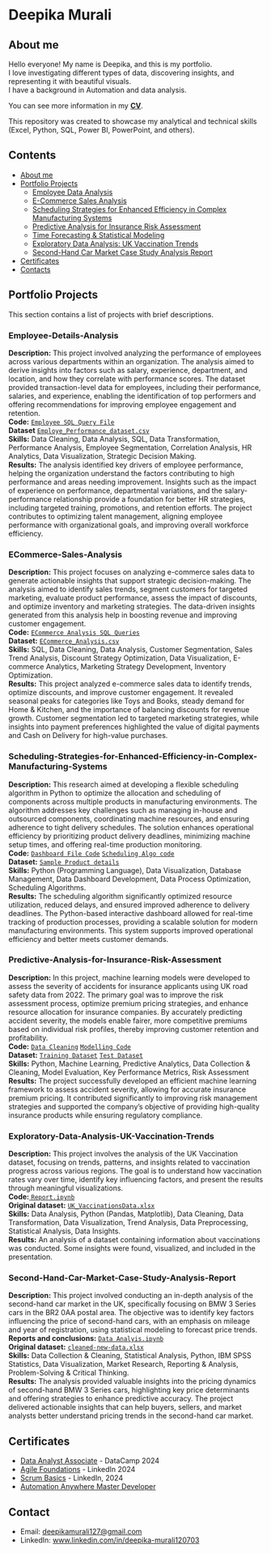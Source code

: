 # Deepika Murali
## About me
Hello everyone! My name is Deepika, and this is my portfolio.<br>
I love investigating different types of data, discovering insights, and representing it with beautiful visuals.<br>
I have a background in Automation and data analysis.<br>

You can see more information in my [**CV**](https://github.com/Deepikamurali07/Main/blob/main/CV_Deepika%20Murali.pdf).

This repository was created to showcase my analytical and technical skills (Excel, Python, SQL, Power BI, PowerPoint, and others).
## Contents
* [About me](#about-me)
* [Portfolio Projects](#portfolio-projects)
  - [Employee Data Analysis](#Employee-Details-Analysis)
  - [E-Commerce Sales Analysis](#ECommerce-Sales-Analysis)
  - [Scheduling Strategies for Enhanced Efficiency in Complex Manufacturing Systems](#Scheduling-Strategies-for-Enhanced-Efficiency-in-Complex-Manufacturing-Systems) 
  - [Predictive Analysis for Insurance Risk Assessment](#Predictive-Analysis-for-Insurance-Risk-Assessment)
  - [Time Forecasting & Statistical Modeling](#Time-Forecasting-&-Statistical-Modeling)
  - [Exploratory Data Analysis: UK Vaccination Trends](#Exploratory-Data-Analysis-UK-Vaccination-Trends)
  - [Second-Hand Car Market Case Study Analysis Report](#Second-Hand-Car-Market-Case-Study-Analysis-Report)
* [Certificates](#certificates)
* [Contacts](#contacts)
## Portfolio Projects
This section contains a list of projects with brief descriptions.
### Employee-Details-Analysis
**Description:** This project involved analyzing the performance of employees across various departments within an organization. The analysis aimed to derive insights into factors such as salary, experience, department, and location, and how they correlate with performance scores. The dataset provided transaction-level data for employees, including their performance, salaries, and experience, enabling the identification of top performers and offering recommendations for improving employee engagement and retention.<br>
**Code:** <a href = "https://github.com/Deepikamurali07/Main/blob/main/SQL/Employee%20Data%20Analysis/SQLQuery_Emp.sql">
  <code>Employee SQL Query File</code></a><br>
**Dataset** <a href = "https://github.com/Deepikamurali07/Main/blob/main/SQL/Employee%20Data%20Analysis/Employe_Performance_dataset.csv">
 <code>Employe_Performance_dataset.csv</code></a><br>
**Skills:** Data Cleaning, Data Analysis, SQL, Data Transformation, Performance Analysis, Employee Segmentation, Correlation Analysis, HR Analytics, Data Visualization, Strategic Decision Making.<br>
**Results:** The analysis identified key drivers of employee performance, helping the organization understand the factors contributing to high performance and areas needing improvement. Insights such as the impact of experience on performance, departmental variations, and the salary-performance relationship provide a foundation for better HR strategies, including targeted training, promotions, and retention efforts. The project contributes to optimizing talent management, aligning employee performance with organizational goals, and improving overall workforce efficiency.
### ECommerce-Sales-Analysis
**Description:** This project focuses on analyzing e-commerce sales data to generate actionable insights that support strategic decision-making. The analysis aimed to identify sales trends, segment customers for targeted marketing, evaluate product performance, assess the impact of discounts, and optimize inventory and marketing strategies. The data-driven insights generated from this analysis help in boosting revenue and improving customer engagement.<br>
**Code:** <a href = "https://github.com/Deepikamurali07/Main/blob/main/SQL/E-Commerce%20Sales%20Analysis/Ecommerce_AnalysisCode.sql">
  <code>ECommerce Analysis SQL Queries</code></a><br>
**Dataset:** <a href = "https://github.com/Deepikamurali07/Main/blob/main/SQL/E-Commerce%20Sales%20Analysis/ecommerce_dataset_updated.csv">
  <code>ECommerce_Analysis.csv</code></a><br>
**Skills:** SQL, Data Cleaning, Data Analysis, Customer Segmentation, Sales Trend Analysis, Discount Strategy Optimization, Data Visualization, E-commerce Analytics, Marketing Strategy Development, Inventory Optimization.<br>
**Results:** This project analyzed e-commerce sales data to identify trends, optimize discounts, and improve customer engagement. It revealed seasonal peaks for categories like Toys and Books, steady demand for Home & Kitchen, and the importance of balancing discounts for revenue growth. Customer segmentation led to targeted marketing strategies, while insights into payment preferences highlighted the value of digital payments and Cash on Delivery for high-value purchases.
### Scheduling-Strategies-for-Enhanced-Efficiency-in-Complex-Manufacturing-Systems
**Description:** This research aimed at developing a flexible scheduling algorithm in Python to optimize the allocation and scheduling of components across multiple products in manufacturing environments. The algorithm addresses key challenges such as managing in-house and outsourced components, coordinating machine resources, and ensuring adherence to tight delivery schedules. The solution enhances operational efficiency by prioritizing product delivery deadlines, minimizing machine setup times, and offering real-time production monitoring.<br>
**Code:** <a href = "https://github.com/Deepikamurali07/Main/blob/main/Python/Scheduling%20Strategies%20for%20Enhanced%20Efficiency%20in%20Complex%20Manufacturing%20Systems/ADDDELETE_1_Excel.py">
  <code>Dashboard File Code</code></a> 
  <a href = "*https://github.com/Deepikamurali07/Main/blob/main/Python/Scheduling%20Strategies%20for%20Enhanced%20Efficiency%20in%20Complex%20Manufacturing%20Systems/Allocation_check_Excel.py**"> 
  <code>Scheduling Algo code</code></a><br>
**Dataset:** <a href = "https://github.com/Deepikamurali07/Main/blob/main/Python/Scheduling%20Strategies%20for%20Enhanced%20Efficiency%20in%20Complex%20Manufacturing%20Systems/Product%20Details_v2.xlsx">
  <code>Sample Product details</code></a><br>
**Skills:** Python (Programming Language), Data Visualization, Database Management, Data Dashboard Development, Data Process Optimization, Scheduling Algorithms.<br>
**Results:** The scheduling algorithm significantly optimized resource utilization, reduced delays, and ensured improved adherence to delivery deadlines. The Python-based interactive dashboard allowed for real-time tracking of production processes, providing a scalable solution for modern manufacturing environments. This system supports improved operational efficiency and better meets customer demands.
### Predictive-Analysis-for-Insurance-Risk-Assessment
**Description:** In this project, machine learning models were developed to assess the severity of accidents for insurance applicants using UK road safety data from 2022. The primary goal was to improve the risk assessment process, optimize premium pricing strategies, and enhance resource allocation for insurance companies. By accurately predicting accident severity, the models enable fairer, more competitive premiums based on individual risk profiles, thereby improving customer retention and profitability.<br>
**Code:** <a href = "https://github.com/Deepikamurali07/Main/blob/main/Python/Predictive%20Analysis%20for%20Risk%20Assessment/Analysis_DataCleaning.ipynb">
  <code>Data Cleaning</code></a> <a href = "https://github.com/Deepikamurali07/Main/blob/main/Python/Predictive%20Analysis%20for%20Risk%20Assessment/Modelling.ipynb">
  <code>Modelling Code</code></a><br>
**Dataset:** <a href = "https://github.com/Deepikamurali07/Main/blob/main/Python/Predictive%20Analysis%20for%20Risk%20Assessment/trainset_BD.csv">
  <code>Training Dataset</code></a> <a href = "https://github.com/Deepikamurali07/Main/blob/main/Python/Predictive%20Analysis%20for%20Risk%20Assessment/testset_BD.csv">
  <code>Test Dataset</code></a><br>
**Skills:** Python, Machine Learning, Predictive Analytics, Data Collection & Cleaning, Model Evaluation, Key Performance Metrics, Risk Assessment<br>
**Results:** The project successfully developed an efficient machine learning framework to assess accident severity, allowing for accurate insurance premium pricing. It contributed significantly to improving risk management strategies and supported the company’s objective of providing high-quality insurance products while ensuring regulatory compliance.
### Exploratory-Data-Analysis-UK-Vaccination-Trends
**Description:** This project involves the analysis of the UK Vaccination dataset, focusing on trends, patterns, and insights related to vaccination progress across various regions. The goal is to understand how vaccination rates vary over time, identify key influencing factors, and present the results through meaningful visualizations.<br>
**Code:**<a href = "https://github.com/Deepikamurali07/Main/blob/main/Python/UK%20Vaccination%20Data%20Analysis/Report.ipynb">
  <code>Report.ipynb</code></a><br>
**Original dataset:** <a href = "https://github.com/Deepikamurali07/Main/blob/main/Python/UK%20Vaccination%20Data%20Analysis/UK_VaccinationsData.xlsx">
  <code>UK_VaccinationsData.xlsx</code></a><br>
**Skills:** Data Analysis, Python (Pandas, Matplotlib), Data Cleaning, Data Transformation, Data Visualization, Trend Analysis, Data Preprocessing, Statistical Analysis, Data Insights.<br>
**Results:** An analysis of a dataset containing information about vaccinations was conducted. Some insights were found, visualized, and included in the presentation.
### Second-Hand-Car-Market-Case-Study-Analysis-Report
**Description:** This project involved conducting an in-depth analysis of the second-hand car market in the UK, specifically focusing on BMW 3 Series cars in the BR2 0AA postal area. The objective was to identify key factors influencing the price of second-hand cars, with an emphasis on mileage and year of registration, using statistical modeling to forecast price trends.<br>
**Reports and conclusions:** <a href = "https://github.com/Deepikamurali07/Main/blob/main/Python/Second%20Hand%20Car%20Analysis/Data_mining_v0.2.ipynb">
  <code>Data Analyis.ipynb</code></a> <br>
**Original dataset:** <a href = "https://github.com/Deepikamurali07/Main/blob/main/Python/Second%20Hand%20Car%20Analysis/cleaned_data_new.xlsx">
  <code>cleaned-new-data.xlsx</code></a><br>
**Skills:** Data Collection & Cleaning, Statistical Analysis, Python, IBM SPSS Statistics, Data Visualization, Market Research, Reporting & Analysis, Problem-Solving & Critical Thinking.<br>
**Results:** The analysis provided valuable insights into the pricing dynamics of second-hand BMW 3 Series cars, highlighting key price determinants and offering strategies to enhance predictive accuracy. The project delivered actionable insights that can help buyers, sellers, and market analysts better understand pricing trends in the second-hand car market. 
## Certificates
* [Data Analyst Associate](https://github.com/Deepikamurali07/Main/blob/main/Certifications/Data%20Analyst%20Associate.pdf) - DataCamp 2024
* [Agile Foundations](https://github.com/Deepikamurali07/Main/blob/main/Certifications/Agile%20Foundations.pdf) - LinkedIn 2024
* [Scrum Basics](https://github.com/Deepikamurali07/Main/blob/main/Certifications/Scrum%20Basics.pdf) - LinkedIn, 2024
* [Automation Anywhere Master Developer](https://github.com/Deepikamurali07/Main/blob/main/Certifications/AA%20Master%20certificate.pdf)
## Contact
* Email: deepikamurali127@gmail.com
* LinkedIn: www.linkedin.com/in/deepika-murali120703
